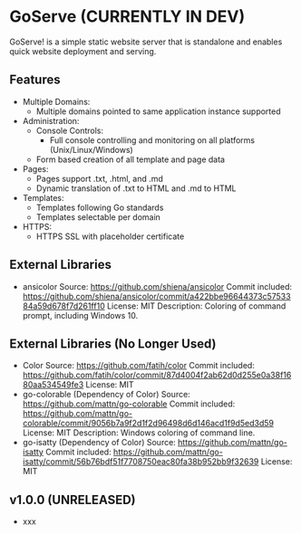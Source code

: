 

GoServe (CURRENTLY IN DEV)
=======

GoServe! is a simple static website server that is standalone and enables quick website deployment and serving.

Features
--------

 * Multiple Domains:
   * Multiple domains pointed to same application instance supported
 * Administration:
   * Console Controls:
 	 * Full console controlling and monitoring on all platforms (Unix/Linux/Windows)
   * Form based creation of all template and page data
 * Pages:
   * Pages support .txt, .html, and .md
   * Dynamic translation of .txt to HTML and .md to HTML
 * Templates:
   * Templates following Go standards
   * Templates selectable per domain
 * HTTPS:
   * HTTPS SSL with placeholder certificate

External Libraries
------------------

 * ansicolor
   Source: https://github.com/shiena/ansicolor
   Commit included: https://github.com/shiena/ansicolor/commit/a422bbe96644373c5753384a59d678f7d261ff10
   License: MIT
   Description: Coloring of command prompt, including Windows 10.

External Libraries (No Longer Used)
-----------------------------------

 * Color
   Source: https://github.com/fatih/color
   Commit included: https://github.com/fatih/color/commit/87d4004f2ab62d0d255e0a38f1680aa534549fe3
   License: MIT
 * go-colorable (Dependency of Color)
   Source: https://github.com/mattn/go-colorable
   Commit included: https://github.com/mattn/go-colorable/commit/9056b7a9f2d1f2d96498d6d146acd1f9d5ed3d59
   License: MIT
   Description: Windows coloring of command line.
 * go-isatty (Dependency of Color)
   Source: https://github.com/mattn/go-isatty
   Commit included: https://github.com/mattn/go-isatty/commit/56b76bdf51f7708750eac80fa38b952bb9f32639
   License: MIT

v1.0.0 (UNRELEASED)
------

 * xxx
